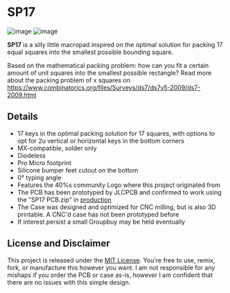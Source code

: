 # SP17

![image](https://github.com/user-attachments/assets/ec1a7d7e-9a86-47c5-8401-d039ced90c2e)
![image](https://github.com/user-attachments/assets/a09fe58b-1ae0-4ebf-a7f2-b44dd91cff30)



**SP17** is a silly little macropad inspired on the optimal solution for packing 17 equal squares into the smallest possible bounding square.

Based on the mathematical packing problem: how can you fit a certain amount of unit squares into the smallest possible rectangle? Read more about the packing problem of x squares on https://www.combinatorics.org/files/Surveys/ds7/ds7v5-2009/ds7-2009.html

## Details

- 17 keys in the optimal packing solution for 17 squares, with options to opt for 2u vertical or horizontal keys in the bottom corners
- MX-compatible, solder only
- Diodeless
- Pro Micro footprint
- Silicone bumper feet cutout on the bottom
- 0° typing angle
- Features the 40%s community Logo where this project originated from
- The PCB has been prototyped by JLCPCB and confirmed to work using the "SP17 PCB.zip" in [production](SP17%20PCB/production)
- The Case was designed and optimized for CNC milling, but is also 3D printable. A CNC'd case has not been prototyped before
- If interest persist a small Groupbuy may be held eventually

## License and Disclaimer

This project is released under the [MIT License](LICENSE). You're free to use, remix, fork, or manufacture this however you want. I am not responsible for any mishaps if you order the PCB or case as-is, however I am confident that there are no issues with this simple design.
